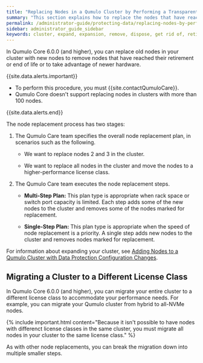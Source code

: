 ```yaml
---
title: "Replacing Nodes in a Qumulo Cluster by Performing a Transparent Platform Refresh"
summary: "This section explains how to replace the nodes that have reached their retirement or end of life in your Qumulo cluster and how to migrate your cluster to a different license class by performing a transparent platform refresh."
permalink: /administrator-guide/protecting-data/replacing-nodes-by-performing-transparent-platform-refresh.html
sidebar: administrator_guide_sidebar
keywords: cluster, expand, expansion, remove, dispose, get rid of, retirement, end of life, EOL, migrate, migration, license, class, transparent, platform, refresh
---
```


In Qumulo Core 6.0.0 (and higher), you can replace old nodes in your cluster with new nodes to remove nodes that have reached their retirement or end of life or to take advantage of newer hardware.

{{site.data.alerts.important}}
<ul>
  <li>To perform this procedure, you must {{site.contactQumuloCare}}.</li>
  <li>Qumulo Core doesn't support replacing nodes in clusters with more than 100 nodes.</li>
</ul>
{{site.data.alerts.end}}

The node replacement process has two stages:

1. The Qumulo Care team specifies the overall node replacement plan, in scenarios such as the following.

   * We want to replace nodes 2 and 3 in the cluster.
   
   * We want to replace all nodes in the cluster and move the nodes to a higher-performance license class.

1. The Qumulo Care team executes the node replacement steps.

   * **Multi-Step Plan:** This plan type is appropriate when rack space or switch port capacity is limited. Each step adds some of the new nodes to the cluster and removes some of the nodes marked for replacement.
   
   * **Single-Step Plan:** This plan type is appropriate when the speed of node replacement is a priority. A single step adds new nodes to the cluster and removes nodes marked for replacement.

For information about expanding your cluster, see [Adding Nodes to a Qumulo Cluster with Data Protection Configuration Changes](adding-nodes-with-data-protection-changes.md).


## Migrating a Cluster to a Different License Class
In Qumulo Core 6.0.0 (and higher), you can migrate your entire cluster to a different license class to accommodate your performance needs. For example, you can migrate your Qumulo cluster from hybrid to all-NVMe nodes.

{% include important.html content="Because it isn't possible to have nodes with differenct license classes in the same cluster, you must migrate all nodes in your cluster to the same license class." %}

As with other node replacements, you can break the migration down into multiple smaller steps.
